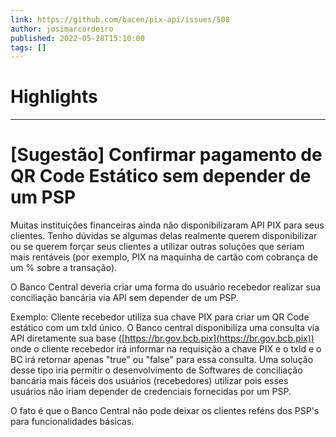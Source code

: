 ```yaml
---
link: https://github.com/bacen/pix-api/issues/508
author: josimarcordeiro
published: 2022-05-28T15:10:00
tags: []
---
```

# Highlights


---
# [Sugestão] Confirmar pagamento de QR Code Estático sem depender de um PSP
Muitas instituições financeiras ainda não disponibilizaram API PIX para seus clientes. Tenho dúvidas se algumas delas realmente querem disponibilizar ou se querem forçar seus clientes a utilizar outras soluções que seriam mais rentáveis (por exemplo, PIX na maquinha de cartão com cobrança de um % sobre a transação).

O Banco Central deveria criar uma forma do usuário recebedor realizar sua conciliação bancária via API sem depender de um PSP.

Exemplo: Cliente recebedor utiliza sua chave PIX para criar um QR Code estático com um txId único. O Banco central disponibiliza uma consulta via API diretamente sua base ([https://br.gov.bcb.pix](https://br.gov.bcb.pix)) onde o cliente recebedor irá informar na requisição a chave PIX e o txId e o BC irá retornar apenas "true" ou "false" para essa consulta. Uma solução desse tipo iria permitir o desenvolvimento de Softwares de conciliação bancária mais fáceis dos usuários (recebedores) utilizar pois esses usuários não iriam depender de credenciais fornecidas por um PSP.

O fato é que o Banco Central não pode deixar os clientes reféns dos PSP's para funcionalidades básicas.
